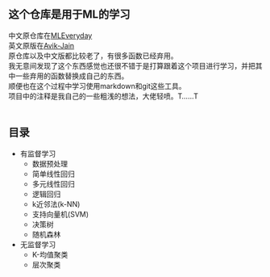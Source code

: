 ## 这个仓库是用于ML的学习
中文原仓库在[MLEveryday](https://github.com/MLEveryday/100-Days-Of-ML-Code)<br>
英文原版在[Avik-Jain](https://github.com/Avik-Jain/100-Days-Of-ML-Code)<br>
原仓库以及中文版都比较老了，有很多函数已经弃用。<br>
我无意间发现了这个东西感觉也还很不错于是打算跟着这个项目进行学习，并把其中一些弃用的函数替换成自己的东西。<br>
顺便也在这个过程中学习使用markdown和git这些工具。<br>
项目中的注释是我自己的一些粗浅的想法，大佬轻喷。T……T<br>
<br>
## 目录
* 有监督学习
  * 数据预处理
  * 简单线性回归
  * 多元线性回归
  * 逻辑回归
  * k近邻法(k-NN)
  * 支持向量机(SVM)
  * 决策树
  * 随机森林
* 无监督学习
  * K-均值聚类
  * 层次聚类  
